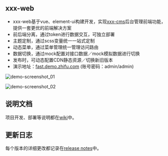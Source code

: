 ## xxx-web
- xxx-web基于vue、element-ui构建开发，实现[xxx-cms](https://gitee.com/zhifucom/xxx-cms)后台管理前端功能，提供一套更优的前端解决方案
- 前后端分离，通过token进行数据交互，可独立部署
- 主题定制，通过scss变量统一一站式定制
- 动态菜单，通过菜单管理统一管理访问路由
- 数据切换，通过mock配置对接口数据／mock模拟数据进行切换
- 发布时，可动态配置CDN静态资源／切换新旧版本
- 演示地址：[fast.demo.zhifu.com](http://fast.demo.zhifu.com) (账号密码：admin/admin)

![demo-screenshot_01](https://github.com/daxiongYang/xxx-web/blob/master/demo-screenshot/01.png)

![demo-screenshot_02](https://github.com/daxiongYang/xxx-web/blob/master/demo-screenshot/02.png)


## 说明文档
项目开发、部署等说明都在[wiki](https://github.com/daxiongYang/xxx-web/wiki)中。


## 更新日志
每个版本的详细更改都记录在[release notes](https://github.com/daxiongYang/xxx-web/releases)中。
